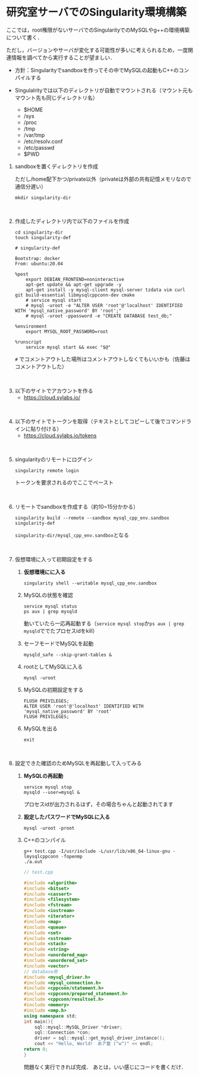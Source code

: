 
# 研究室サーバでのSingularity環境構築

ここでは，root権限がないサーバでのSingularityでのMySQLやg++の環境構築について書く．

ただし，バージョンやサーバが変化する可能性が多いに考えられるため，一度関連情報を調べてから実行することが望ましい．

- 方針：Singularityでsandboxを作ってその中でMySQLの起動もC++のコンパイルする
- Singulalrityでは以下のディレクトリが自動でマウントされる（マウント元もマウント先も同じディレクトリ名）

    - $HOME
    - /sys
    - /proc
    - /tmp
    - /var/tmp
    - /etc/resolv.conf
    - /etc/passwd
    - $PWD

1. sandboxを置くディレクトリを作成

    ただし/home配下かつ/private以外（privateは外部の共有記憶メモリなので通信分遅い）

    ```shell:bash
    mkdir singularity-dir
    ```
<br>

2. 作成したディレクトリ内で以下のファイルを作成
    ```shell:bash
    cd singularity-dir
    touch singularity-def
    ```

    ```shell:singularity-def
    # singularity-def

    Bootstrap: docker
    From: ubuntu:20.04
    
    %post
        export DEBIAN_FRONTEND=noninteractive
        apt-get update && apt-get upgrade -y
        apt-get install -y mysql-client mysql-server tzdata vim curl git build-essential libmysqlcppconn-dev cmake
        # service mysql start
        # mysql -uroot -e "ALTER USER 'root'@'localhost' IDENTIFIED WITH 'mysql_native_password' BY 'root';"
        # mysql -uroot -ppassword -e "CREATE DATABASE test_db;"
    
    %environment
        export MYSQL_ROOT_PASSWORD=root

    %runscript
        service mysql start && exec "$@"
    ```

    `#` でコメントアウトした場所はコメントアウトしなくてもいいかも（佐藤はコメントアウトした）
<br>

3. 以下のサイトでアカウントを作る
    - https://cloud.sylabs.io/
<br>

4. 以下のサイトでトークンを取得（テキストとしてコピーして後でコマンドラインに貼り付ける）
    - https://cloud.sylabs.io/tokens
<br>

5. singularityのリモートにログイン
    ```shell:bash
    singularity remote login
    ```
    
    トークンを要求されるのでここでペースト
<br>

6. リモートでsandboxを作成する（約10~15分かかる）
    ```shell:bash
    singularity build --remote --sandbox mysql_cpp_env.sandbox singularity-def
    ```
    `singularity-dir/mysql_cpp_env.sandbox`となる
<br>

7. 仮想環境に入って初期設定をする
    1. **仮想環境にに入る**
        ```shell:bash
        singularity shell --writable mysql_cpp_env.sandbox
        ```

    2. MySQLの状態を確認
        ```shell:bash
        service mysql status
        ps aux | grep mysqld
        ```
        動いていたら一応再起動する（`service mysql stop`か`ps aux | grep mysqld`ででたプロセスidをkill）

    3. セーフモードでMySQLを起動
        ```shell:bash
        mysqld_safe --skip-grant-tables &
        ```

    4. rootとしてMySQLに入る
        ```shell:bash
        mysql -uroot
        ```

    5. MySQLの初期設定をする
        ```shell:bash
        FLUSH PRIVILEGES;
        ALTER USER 'root'@'localhost' IDENTIFIED WITH 'mysql_native_password' BY 'root'
        FLUSH PRIVILEGES;
        ```

    6. MySQLを出る
        ```shell:bash
        exit
        ```
<br>

8. 設定できた確認のためMySQLを再起動して入ってみる
    1. **MySQLの再起動**
        ```shell:bash
        service mysql stop
        mysqld --user=mysql &
        ```
        プロセスidが出力されるはず，その場合ちゃんと起動されてます
    
    2. **設定したパスワードでMySQLに入る**
        ```shell:bash
        mysql -uroot -proot
        ```

    3. C++のコンパイル
        ```sehll:bash
        g++ test.cpp -I/usr/include -L/usr/lib/x86_64-linux-gnu -lmysqlcppconn -fopenmp
        ./a.out
        ```

        ```cpp:test.cpp
        // test.cpp

        #include <algorithm>
        #include <bitset>
        #include <cassert>
        #include <filesystem>
        #include <fstream>
        #include <iostream>
        #include <iterator>
        #include <map>
        #include <queue>
        #include <set>
        #include <sstream>
        #include <stack>
        #include <string>
        #include <unordered_map>
        #include <unordered_set>
        #include <vector>
        // database用
        #include <mysql_driver.h>
        #include <mysql_connection.h>
        #include <cppconn/statement.h>
        #include <cppconn/prepared_statement.h>
        #include <cppconn/resultset.h>
        #include <memory>
        #include <omp.h> 
        using namespace std;
        int main(){
            sql::mysql::MySQL_Driver *driver;
            sql::Connection *con;
            driver = sql::mysql::get_mysql_driver_instance();
            cout << "Hello, World!　あア亜 (^w^)" << endl;
        return 0;
        }
        ```

        問題なく実行できれば完成．
        あとは，いい感じにコードを書くだけ．
